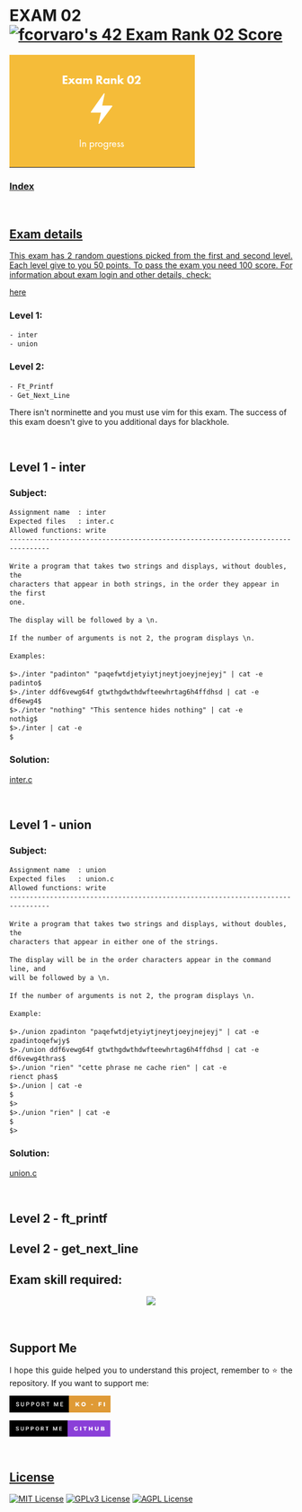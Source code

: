 # EXAM 02 [![fcorvaro's 42 Exam Rank 02 Score](https://badge42.vercel.app/api/v2/clftrr31n000608jvhnng5zld/project/3077576)](https://profile.intra.42.fr/users/fcorvaro)

<a href="https://github.com/f-corvaro/42.common_core/tree/main/exams/exam-02"><img align="center" src="https://github.com/f-corvaro/42.common_core/blob/main/exams/.extra/exam02.png">

### Index

<br>
  
## Exam details
<p align="justify">
This exam has 2 random questions picked from the first and second level. Each level give to you 50 points. To pass the exam you need 100 score. For information about exam login and other details, check: 
  
[here](https://github.com/f-corvaro/42.common_core/tree/main/exams)

### Level 1:

```
- inter
- union
```
  
### Level 2:
```
- Ft_Printf
- Get_Next_Line
```
  
There isn't norminette and you must use vim for this exam. The success of this exam doesn't give to you additional days for blackhole.
</p>
<br>
  
## Level 1 - inter

### Subject:
```
Assignment name  : inter
Expected files   : inter.c
Allowed functions: write
--------------------------------------------------------------------------------

Write a program that takes two strings and displays, without doubles, the
characters that appear in both strings, in the order they appear in the first
one.

The display will be followed by a \n.

If the number of arguments is not 2, the program displays \n.

Examples:

$>./inter "padinton" "paqefwtdjetyiytjneytjoeyjnejeyj" | cat -e
padinto$
$>./inter ddf6vewg64f gtwthgdwthdwfteewhrtag6h4ffdhsd | cat -e
df6ewg4$
$>./inter "nothing" "This sentence hides nothing" | cat -e
nothig$
$>./inter | cat -e
$
```
  
### Solution:

[inter.c](https://github.com/f-corvaro/42.common_core/blob/main/exams/exam-02/inter/inter.c)
  
<br>
  
## Level 1 - union

### Subject:
```
Assignment name  : union
Expected files   : union.c
Allowed functions: write
--------------------------------------------------------------------------------

Write a program that takes two strings and displays, without doubles, the
characters that appear in either one of the strings.

The display will be in the order characters appear in the command line, and
will be followed by a \n.

If the number of arguments is not 2, the program displays \n.

Example:

$>./union zpadinton "paqefwtdjetyiytjneytjoeyjnejeyj" | cat -e
zpadintoqefwjy$
$>./union ddf6vewg64f gtwthgdwthdwfteewhrtag6h4ffdhsd | cat -e
df6vewg4thras$
$>./union "rien" "cette phrase ne cache rien" | cat -e
rienct phas$
$>./union | cat -e
$
$>
$>./union "rien" | cat -e
$
$>
```
  
### Solution:

[union.c](https://github.com/f-corvaro/42.common_core/blob/main/exams/exam-02/union/union.c)

<br>

## Level 2 - ft_printf



## Level 2 - get_next_line


  
## Exam skill required:
<p align="center">
  <a href="https://skillicons.dev">
    <img src="https://skillicons.dev/icons?i=git,c,vim" />
  </a>
</p>

<br>
  
## Support Me 

<p align="justify"> 
I hope this guide helped you to understand this project, remember to ⭐ the repository.
If you want to support me:</p>

<a href="https://ko-fi.com/fcorvaro"><img width="180" img align="center" src="https://github.com/f-corvaro/42.common_core/blob/main/.extra/support-me-ko-fi.svg">   
    
<a href="https://github.com/sponsors/f-corvaro"><img width="180" img align="center" src="https://github.com/f-corvaro/42.common_core/blob/main/.extra/support-me-github.svg">
 
<br>
  
## License

[![MIT License](https://img.shields.io/badge/License-MIT-green.svg)](https://choosealicense.com/licenses/mit/)
[![GPLv3 License](https://img.shields.io/badge/License-GPL%20v3-yellow.svg)](https://opensource.org/licenses/)
[![AGPL License](https://img.shields.io/badge/license-AGPL-blue.svg)](http://www.gnu.org/licenses/agpl-3.0)
  
<br>
